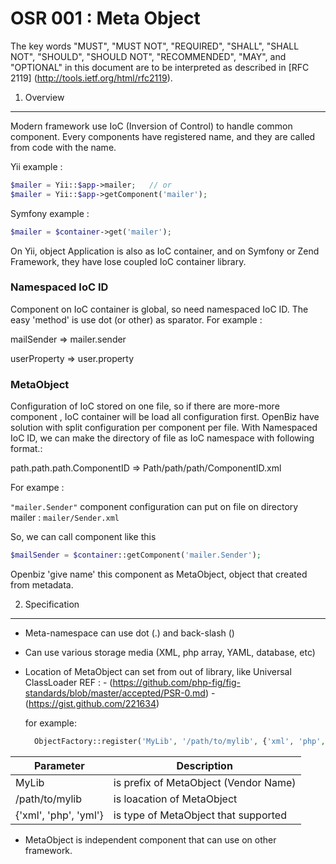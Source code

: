OSR 001 : Meta Object
=====================
The key words "MUST", "MUST NOT", "REQUIRED", "SHALL", "SHALL NOT", "SHOULD", "SHOULD NOT", "RECOMMENDED", "MAY", and "OPTIONAL" in this document are to be interpreted as described in [RFC 2119] (http://tools.ietf.org/html/rfc2119).


1. Overview
-------------
Modern framework use IoC (Inversion of Control)  to handle common component.  Every components have registered name,  and they are called from code with the name.

Yii example :
```php
$mailer = Yii::$app->mailer;   // or
$mailer = Yii::$app->getComponent('mailer');
```

Symfony example :
```php
$mailer = $container->get('mailer');
```

On Yii, object Application is also as IoC container, and on Symfony or Zend Framework, they have lose coupled IoC container library.

### Namespaced IoC ID

Component on IoC container is global, so need namespaced IoC ID. The easy 'method' is use dot (or other) as sparator. For example :

mailSender => mailer.sender

userProperty => user.property

### MetaObject

Configuration of IoC stored on one file, so if there are more-more component , IoC container will be load all configuration first. OpenBiz have solution with split configuration per component per file. With Namespaced IoC ID, we can make the directory of file as IoC namespace with following format.:

path.path.path.ComponentID => Path/path/path/ComponentID.xml

For exampe :

`"mailer.Sender"` component configuration can put on file on directory mailer : `mailer/Sender.xml`

So, we can call component like this 

```php
$mailSender = $container::getComponent('mailer.Sender');
```

Openbiz 'give name' this component as MetaObject, object that created from metadata.


2. Specification
-----------------

- Meta-namespace can use dot (.) and back-slash (\)
- Can use various storage media (XML, php array, YAML, database, etc)
- Location of MetaObject can set from out of library, like Universal ClassLoader 
  REF : 
      - (https://github.com/php-fig/fig-standards/blob/master/accepted/PSR-0.md)
      - (https://gist.github.com/221634)

   for example:
   
   ```php
     ObjectFactory::register('MyLib', '/path/to/mylib', {'xml', 'php', 'yml'}  )
   ```   
   
| Parameter             | Description                           |
|-----------------------|---------------------------------------|
| MyLib                 | is prefix of MetaObject (Vendor Name) |
| /path/to/mylib        | is loacation of MetaObject            |
| {'xml', 'php', 'yml'} | is type of MetaObject that supported  |
        

- MetaObject is independent component that can use on other framework.
